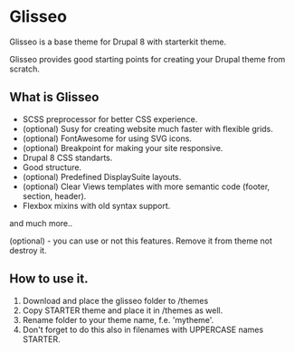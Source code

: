 # Glisseo

Glisseo is a base theme for Drupal 8 with starterkit theme.

Glisseo provides good starting points for creating your Drupal theme from scratch.

## What is Glisseo

*  SCSS preprocessor for better CSS experience.
*  (optional) Susy for creating website much faster with flexible grids.
*  (optional) FontAwesome for using SVG icons.
*  (optional) Breakpoint for making your site responsive.
*  Drupal 8 CSS standarts.
*  Good structure.
*  (optional) Predefined DisplaySuite layouts.
*  (optional) Clear Views templates with more semantic code (footer, section, header).
*  Flexbox mixins with old syntax support.

and much more..

(optional) - you can use or not this features. Remove it from theme not destroy it.


## How to use it.

1. Download and place the glisseo folder to /themes
2. Copy STARTER theme and place it in /themes as well.
3. Rename folder to your theme name, f.e. 'mytheme'.
4. Don't forget to do this also in filenames with UPPERCASE names STARTER.